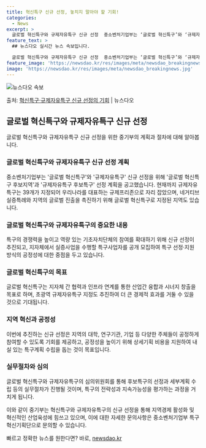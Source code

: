 ```yaml
---
title: 혁신특구 신규 선정, 놓치지 말아야 할 기회!
categories:
  - News
excerpt: >
  글로벌 혁신특구와 규제자유특구 신규 선정  중소벤처기업부는 ‘글로벌 혁신특구’와 ‘규제자유특구’ 신규 선정을…
feature_text: >
  ## 뉴스다오 실시간 뉴스 속보입니다.

  글로벌 혁신특구와 규제자유특구 신규 선정  중소벤처기업부는 ‘글로벌 혁신특구’와 ‘규제자유특구’ 신규 선정을…
feature_image: 'https://newsdao.kr/res/images/meta/newsdao_breakingnews.jpg'
image: 'https://newsdao.kr/res/images/meta/newsdao_breakingnews.jpg'
---
```


![뉴스다오 속보](https://newsdao.kr/res/images/meta/newsdao_breakingnews.jpg)

<p>출처: <a href="https://newsdao.kr/4540" rel="dofollow">혁신특구·규제자유특구 신규 선정의 기회</a> | 뉴스다오</p>

<h2 data-ke-size="size26">글로벌 혁신특구와 규제자유특구 신규 선정</h2>
글로벌 혁신특구와 규제자유특구 신규 선정을 위한 중기부의 계획과 절차에 대해 알아봅니다.

<h3>글로벌 혁신특구와 규제자유특구 신규 선정 계획</h3>
중소벤처기업부는 '글로벌 혁신특구'와 '규제자유특구' 신규 선정을 위해 '글로벌 혁신특구 후보지역'과 '규제자유특구 후보특구' 선정 계획을 공고했습니다. 현재까지 규제자유특구는 39개가 지정되어 우리나라를 대표하는 규제프리존으로 자리 잡았으며, 네거티브 실증특례와 지역의 글로벌 진출을 촉진하기 위해 글로벌 혁신특구로 지정된 지역도 있습니다.

<p data-ke-size="size16"></p>

<h3>글로벌 혁신특구와 규제자유특구의 중요한 내용</h3>
특구의 경쟁력을 높이고 역량 있는 기초자치단체의 참여를 확대하기 위해 신규 선정이 추진되고, 지자체에서 실증사업을 수행할 특구사업자를 공개 모집하여 특구 선정·지원 방식의 공정성에 대한 중점을 두고 있습니다.

<h3>글로벌 혁신특구의 목표</h3>
글로벌 혁신특구는 지자체 간 협력과 인프라 연계를 통한 산업간 융합과 시너지 창출을 목표로 하며, 초광역 규제자유특구 지정도 추진하여 더 큰 경제적 효과를 거둘 수 있을 것으로 기대됩니다.

<h3>지역 혁신과 공정성</h3>
이번에 추진하는 신규 선정은 지역의 대학, 연구기관, 기업 등 다양한 주체들이 공정하게 참여할 수 있도록 기회를 제공하고, 공정성을 높이기 위해 상세기획 비용을 지원하여 내실 있는 특구계획 수립을 돕는 것이 목표입니다.

<h3>실무절차와 심의</h3>
글로벌 혁신특구와 규제자유특구의 심의위원회를 통해 후보특구의 선정과 세부계획 수립 등의 실무절차가 진행될 것이며, 특구의 전략성과 지속가능성을 평가하는 과정을 거치게 됩니다.

<p data-ke-size="size16"></p>

이와 같이 중기부는 혁신특구와 규제자유특구의 신규 선정을 통해 지역경제 활성화 및 혁신적인 산업육성에 힘쓰고 있으며, 이에 대한 자세한 문의사항은 중소벤처기업부 특구혁신기획단으로 문의할 수 있습니다. 

빠르고 정확한 뉴스를 원한다면? 바로, <a href="https://newsdao.kr" rel="dofollow">newsdao.kr</a>


